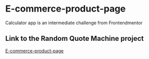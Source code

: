 # E-commerce-product-page
Calculator app is an intermediate challenge from Frontendmentor

## Link to the Random Quote Machine project
[E-commerce-product-page](https://badr-21.github.io/E-commerce-product-page/)

